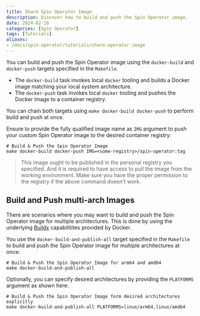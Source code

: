 ```yaml
---
title: Share Spin Operator Image
description: Discover how to build and push the Spin Operator image.
date: 2024-02-16
categories: [Spin Operator]
tags: [Tutorials]
aliases:
- /docs/spin-operator/tutorials/share-operator-image
---
```


You can build and push the Spin Operator image using the `docker-build` and `docker-push` targets specified in the `Makefile`.

 * The `docker-build` task invokes local `docker` tooling and builds a Docker image matching your local system architecture.
 * The `docker-push` task invokes local `docker` tooling and pushes the Docker image to a container registry.

You can chain both targets using `make docker-build docker-push` to perform build and push at once.

Ensure to provide the fully qualified image name as `IMG` argument to push your custom Spin Operator image to the desired container registry:

```shell
# Build & Push the Spin Operator Image
make docker-build docker-push IMG=<some-registry>/spin-operator:tag
```

> This image ought to be published in the personal registry you specified. And it is required to have access to pull the image from the working environment. Make sure you have the proper permission to the registry if the above command doesn't work.

## Build and Push multi-arch Images

There are scenarios where you may want to build and push the Spin Operator image for multiple architectures. This is done by using the underlying [Buildx](https://docs.docker.com/build/architecture/) capabilitites provided by Docker.

You use the `docker-build-and-publish-all` target specified in the `Makefile` to build and push the Spin Operator image for multiple architectures at once:

```shell
# Build & Push the Spin Operator Image for arm64 and amd64
make docker-build-and-publish-all
```

Optionally, you can specify desired architectures by providing the `PLATFORMS` argument as shown here:

```shell
# Build & Push the Spin Operator Image form desired architectures explicitly
make docker-build-and-publish-all PLATFORMS=linux/arm64,linux/amd64
```
